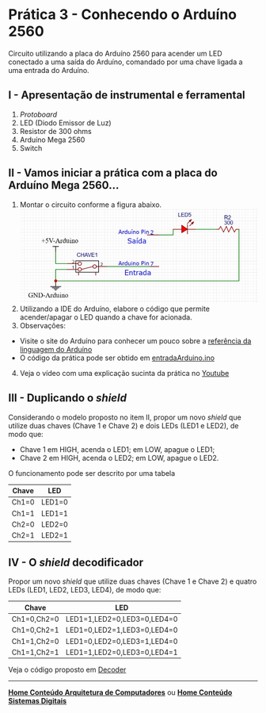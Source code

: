 # Prática 3 - Conhecendo o Arduíno 2560

Circuito utilizando a placa do Arduíno 2560 para acender um LED conectado a uma saída do Arduíno, 
comandado por uma chave ligada a uma entrada do Arduíno.

## I - Apresentação de instrumental e ferramental

1. *Protoboard*
2. LED (Diodo Emissor de Luz)
3. Resistor de 300 ohms
4. Arduíno Mega 2560
5. Switch

## II - Vamos iniciar a prática com a placa do Arduíno Mega 2560...

1. Montar  o circuito conforme a figura abaixo.  
![entrada Arduino LEDs](/arq_aulas/images/entradaArduino.jpg)  
2. Utilizando a IDE do Arduíno, elabore o código que permite acender/apagar o LED quando a chave for acionada.
3. Observações:

- Visite o site do Arduíno para conhecer um pouco sobre a [referência da linguagem do Arduíno](https://www.arduino.cc/reference/en/)  
- O código da prática pode ser obtido em [entradaArduino.ino](https://github.com/claytonjasilva/prog_exemplos/blob/main/linguagem_arduino_ino/pratica3_I.ino)

4. Veja o vídeo com uma explicação sucinta da prática no [Youtube](https://www.youtube.com/watch?v=zeFvPgiRE4U)

## III - Duplicando o *shield*

Considerando o modelo proposto no item II, propor um novo *shield* que utilize duas chaves (Chave 1 e Chave 2) e dois LEDs (LED1 e LED2), de modo que:

- Chave 1 em HIGH, acenda o LED1; em LOW, apague o LED1;
- Chave 2 em HIGH, acenda o LED2; em LOW, apague o LED2.

O funcionamento pode ser descrito por uma tabela

| Chave | LED |
| ----- | --- |
| Ch1=0 | LED1=0 |
| Ch1=1 | LED1=1 |
| Ch2=0 | LED2=0 |
| Ch2=1 | LED2=1 |

## IV - O *shield* decodificador

Propor um novo *shield* que utilize duas chaves (Chave 1 e Chave 2) e quatro LEDs (LED1, LED2, LED3, LED4), de modo que:

| Chave | LED |
| ----- | --- |
| Ch1=0,Ch2=0 | LED1=1,LED2=0,LED3=0,LED4=0 |
| Ch1=0,Ch2=1 | LED1=0,LED2=1,LED3=0,LED4=0 |
| Ch1=1,Ch2=0 | LED1=0,LED2=0,LED3=1,LED4=0 |
| Ch1=1,Ch2=1 | LED1=1,LED2=0,LED3=0,LED4=1 |

Veja o código proposto em [Decoder](https://github.com/claytonjasilva/prog_exemplos/blob/main/linguagem_arduino_ino/pratica3_IV.ino)

___
**[Home Conteúdo Arquitetura de Computadores](https://github.com/claytonjasilva/claytonjasilva.github.io/blob/main/arq_aulas.md)**  ou 
**[Home Conteúdo Sistemas Digitais](https://github.com/claytonjasilva/claytonjasilva.github.io/blob/main/sisdig_aulas.md)**   
